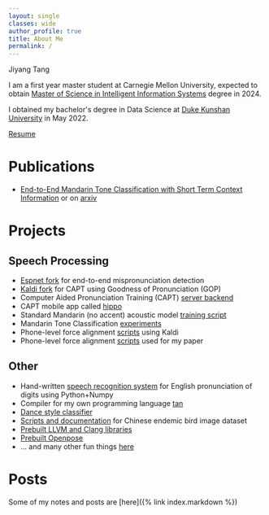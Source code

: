 ```yaml
---
layout: single
classes: wide
author_profile: true
title: About Me
permalink: /
---
```


Jiyang Tang

I am a first year master student at Carnegie Mellon University, expected to obtain [Master of Science in Intelligent
Information Systems](https://miis.cs.cmu.edu/) degree in 2024.

I obtained my bachelor's degree in Data Science at [Duke Kunshan University](https://dukekunshan.edu.cn/en/about) in
May 2022.

[Resume](assets/Jiyang_Tang_Resume.pdf)

# Publications

- [End-to-End Mandarin Tone Classification with Short Term Context Information](https://ieeexplore.ieee.org/document/9689521)
  or on [arxiv](https://arxiv.org/abs/2104.05657)

# Projects

## Speech Processing

- [Espnet fork](https://github.com/tjysdsg/espnet) for end-to-end mispronunciation detection
- [Kaldi fork](https://github.com/tjysdsg/kaldi) for CAPT using Goodness of Pronunciation (GOP)
- Computer Aided Pronunciation Training (CAPT) [server backend](https://github.com/tjysdsg/capt-public)
- CAPT mobile app called [hippo](https://github.com/tjysdsg/hippo)
- Standard Mandarin (no accent) acoustic model [training script](https://github.com/tjysdsg/std-mandarin-kaldi)
- Mandarin Tone Classification [experiments](https://github.com/tjysdsg/tone_classifier)
- Phone-level force alignment [scripts](https://github.com/tjysdsg/kaldi-align-to-phones) using Kaldi
- Phone-level force alignment [scripts](https://github.com/tjysdsg/aidatatang_force_align) used for my paper

## Other

- Hand-written [speech recognition system](https://github.com/tjysdsg/speech-recognition) for English pronunciation of
  digits using Python+Numpy
- Compiler for my own programming language [tan](https://github.com/tjysdsg/tan)
- [Dance style classifier](https://github.com/tjysdsg/dance-classifier)
- [Scripts and documentation](https://github.com/tjysdsg/birds) for Chinese endemic bird image dataset
- [Prebuilt LLVM and Clang libraries](https://github.com/tjysdsg/llvm-build)
- [Prebuilt Openpose](https://github.com/tjysdsg/openpose-built)
- ... and many other fun things [here](https://github.com/tjysdsg?tab=repositories)

# Posts

Some of my notes and posts are [here]({% link index.markdown %})